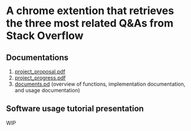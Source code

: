 # A chrome extention that retrieves the three most related Q&As from Stack Overflow

## Documentations

1. [project_proposal.pdf](https://github.com/chadyuu/QA-recommender-extension/blob/main/project_proposal.pdf)
2. [project_progress.pdf](https://github.com/chadyuu/QA-recommender-extension/blob/main/project_progress.pdf)
3. [documents.pd](https://github.com/chadyuu/QA-recommender-extension/blob/main/document.pdf) (overview of functions, implementation documentation, and usage documentation)

## Software usage tutorial presentation

WIP